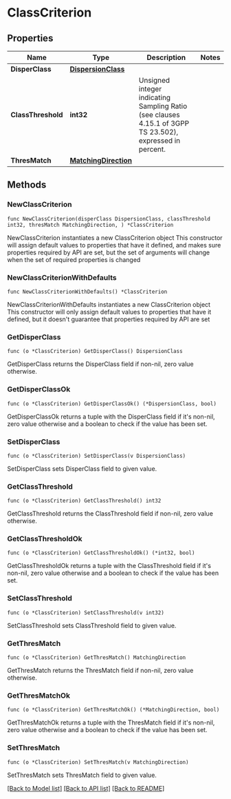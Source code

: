 # ClassCriterion

## Properties

Name | Type | Description | Notes
------------ | ------------- | ------------- | -------------
**DisperClass** | [**DispersionClass**](DispersionClass.md) |  | 
**ClassThreshold** | **int32** | Unsigned integer indicating Sampling Ratio (see clauses 4.15.1 of 3GPP TS 23.502), expressed in percent. | 
**ThresMatch** | [**MatchingDirection**](MatchingDirection.md) |  | 

## Methods

### NewClassCriterion

`func NewClassCriterion(disperClass DispersionClass, classThreshold int32, thresMatch MatchingDirection, ) *ClassCriterion`

NewClassCriterion instantiates a new ClassCriterion object
This constructor will assign default values to properties that have it defined,
and makes sure properties required by API are set, but the set of arguments
will change when the set of required properties is changed

### NewClassCriterionWithDefaults

`func NewClassCriterionWithDefaults() *ClassCriterion`

NewClassCriterionWithDefaults instantiates a new ClassCriterion object
This constructor will only assign default values to properties that have it defined,
but it doesn't guarantee that properties required by API are set

### GetDisperClass

`func (o *ClassCriterion) GetDisperClass() DispersionClass`

GetDisperClass returns the DisperClass field if non-nil, zero value otherwise.

### GetDisperClassOk

`func (o *ClassCriterion) GetDisperClassOk() (*DispersionClass, bool)`

GetDisperClassOk returns a tuple with the DisperClass field if it's non-nil, zero value otherwise
and a boolean to check if the value has been set.

### SetDisperClass

`func (o *ClassCriterion) SetDisperClass(v DispersionClass)`

SetDisperClass sets DisperClass field to given value.


### GetClassThreshold

`func (o *ClassCriterion) GetClassThreshold() int32`

GetClassThreshold returns the ClassThreshold field if non-nil, zero value otherwise.

### GetClassThresholdOk

`func (o *ClassCriterion) GetClassThresholdOk() (*int32, bool)`

GetClassThresholdOk returns a tuple with the ClassThreshold field if it's non-nil, zero value otherwise
and a boolean to check if the value has been set.

### SetClassThreshold

`func (o *ClassCriterion) SetClassThreshold(v int32)`

SetClassThreshold sets ClassThreshold field to given value.


### GetThresMatch

`func (o *ClassCriterion) GetThresMatch() MatchingDirection`

GetThresMatch returns the ThresMatch field if non-nil, zero value otherwise.

### GetThresMatchOk

`func (o *ClassCriterion) GetThresMatchOk() (*MatchingDirection, bool)`

GetThresMatchOk returns a tuple with the ThresMatch field if it's non-nil, zero value otherwise
and a boolean to check if the value has been set.

### SetThresMatch

`func (o *ClassCriterion) SetThresMatch(v MatchingDirection)`

SetThresMatch sets ThresMatch field to given value.



[[Back to Model list]](../README.md#documentation-for-models) [[Back to API list]](../README.md#documentation-for-api-endpoints) [[Back to README]](../README.md)


